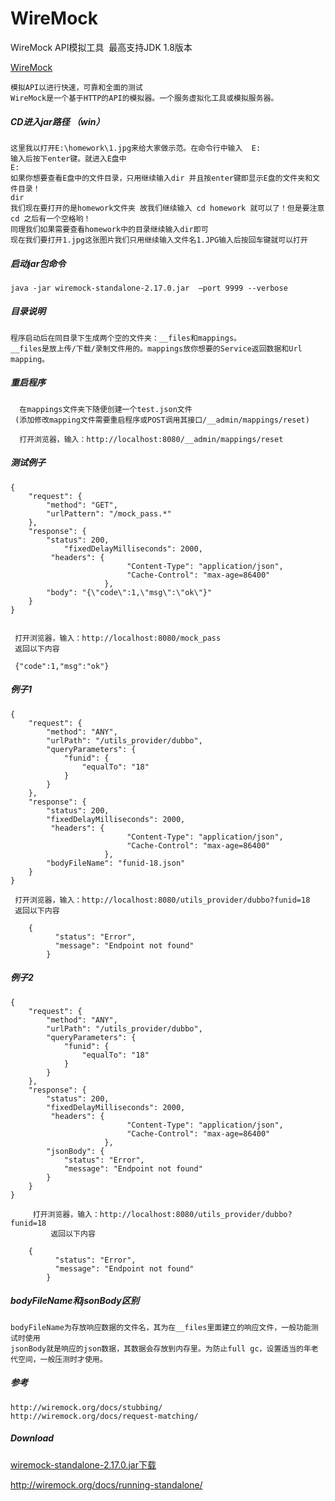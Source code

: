 # WireMock
WireMock API模拟工具  最高支持JDK 1.8版本

[WireMock](http://wiremock.org/)


    模拟API以进行快速，可靠和全面的测试
    WireMock是一个基于HTTP的API的模拟器。一个服务虚拟化工具或模拟服务器。

##### CD进入jar路径 （win）

    这里我以打开E:\homework\1.jpg来给大家做示范。在命令行中输入  E:  
    输入后按下enter键。就进入E盘中
    E:
    如果你想要查看E盘中的文件目录，只用继续输入dir 并且按enter键即显示E盘的文件夹和文件目录！
    dir
    我们现在要打开的是homework文件夹 故我们继续输入 cd homework 就可以了！但是要注意cd 之后有一个空格哟！
    同理我们如果需要查看homework中的目录继续输入dir即可
    现在我们要打开1.jpg这张图片我们只用继续输入文件名1.JPG输入后按回车键就可以打开

##### 启动jar包命令

    java -jar wiremock-standalone-2.17.0.jar  –port 9999 --verbose
      
##### 目录说明

    程序启动后在同目录下生成两个空的文件夹：__files和mappings。
    __files是放上传/下载/录制文件用的。mappings放你想要的Service返回数据和Url mapping。
    
##### 重启程序
     
      在mappings文件夹下随便创建一个test.json文件
     (添加修改mapping文件需要重启程序或POST调用其接口/__admin/mappings/reset)
      
      打开浏览器，输入：http://localhost:8080/__admin/mappings/reset

##### 测试例子

	{
		"request": {
			"method": "GET",
			"urlPattern": "/mock_pass.*"
		},
		"response": {
			"status": 200,
		        "fixedDelayMilliseconds": 2000,
			 "headers": {
          		              "Content-Type": "application/json",
         		              "Cache-Control": "max-age=86400"
      				     },
			"body": "{\"code\":1,\"msg\":\"ok\"}"
		}
	}

	
	 打开浏览器，输入：http://localhost:8080/mock_pass
	 返回以下内容
	
	 {"code":1,"msg":"ok"}

##### 例子1
	{
		"request": {
			"method": "ANY",
			"urlPath": "/utils_provider/dubbo",
			"queryParameters": {
				"funid": {
					"equalTo": "18"
				}
			}
		},
		"response": {
			"status": 200,
			"fixedDelayMilliseconds": 2000, 
			 "headers": {
          		              "Content-Type": "application/json",
         		              "Cache-Control": "max-age=86400"
      				     },
			"bodyFileName": "funid-18.json"
		}
	}
	
	 打开浏览器，输入：http://localhost:8080/utils_provider/dubbo?funid=18
	 返回以下内容
	
		{
	          "status": "Error",
	          "message": "Endpoint not found"
	        }

##### 例子2
	{
		"request": {
			"method": "ANY",
			"urlPath": "/utils_provider/dubbo",
			"queryParameters": {
				"funid": {
					"equalTo": "18"
				}
			}
		},
		"response": {
			"status": 200,
			"fixedDelayMilliseconds": 2000, 
			 "headers": {
          		              "Content-Type": "application/json",
         		              "Cache-Control": "max-age=86400"
      				     },
			"jsonBody": {
				"status": "Error",
				"message": "Endpoint not found"
			}
		}
	}
	
		 打开浏览器，输入：http://localhost:8080/utils_provider/dubbo?funid=18
	         返回以下内容
	
		{
	          "status": "Error",
	          "message": "Endpoint not found"
	        }

##### bodyFileName和jsonBody区别

    bodyFileName为存放响应数据的文件名，其为在__files里面建立的响应文件，一般功能测试时使用
    jsonBody就是响应的json数据，其数据会存放到内存里。为防止full gc，设置适当的年老代空间，一般压测时才使用。

##### 参考

    http://wiremock.org/docs/stubbing/
    http://wiremock.org/docs/request-matching/

##### Download

[wiremock-standalone-2.17.0.jar下载](https://github.com/13570524658/WireMock/raw/master/wiremock-standalone-2.17.0.jar)

http://wiremock.org/docs/running-standalone/
